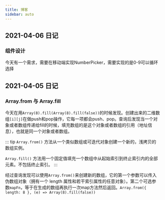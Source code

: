 ```yaml
---
title: 博客
sidebar: auto
---
```


## 2021-04-06 日记

### 组件设计

今天有一个需求，需要在移动端实现NumberPicker，需要实现的是0-9可以循环选择

## 2021-04-05 日记

### Array.from 与 Array.fill

今天在用`Array(8).fill(Array(8).fill(false))`的时候发现。创建出来的二维数组`[i][j]`在做push和pop操作，它每一项都会push、pop。查询后发现当一个对象或者数组传递给fill的时候，填充数组的是这个对象或者数组的引用（地址信息），也就是同一个对象或者数组。

::: tip
`Array.from()` 方法从一个类似数组或可迭代对象创建一个新的，浅拷贝的数组实例。

`Array.fill()` 方法用一个固定值填充一个数组中从起始索引到终止索引内的全部元素。不包括终止索引。
:::

经过查询发现可以使用`Array.from()`来创建新的数组，它的第一个参数可以传入伪数组对象（拥有一个 length 属性和若干索引属性的任意对象）。第二个可选参数`mapFn`，等于在生成的数组再执行一次map方法然后返回。`Array.from({ length: 8 }, (e) => Array(8).fill(false))`
